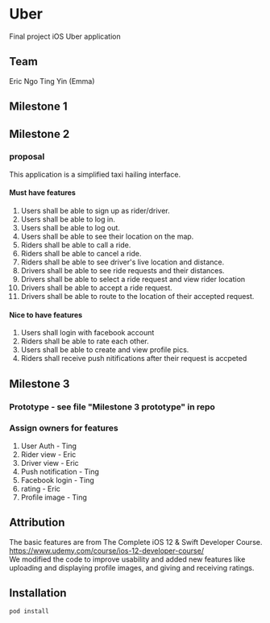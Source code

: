 # Uber
Final project iOS Uber application

## Team
Eric Ngo
Ting Yin (Emma) 

## Milestone 1

## Milestone 2
### proposal
This application is a simplified taxi hailing interface.

#### Must have features
1. Users shall be able to sign up as rider/driver.
2. Users shall be able to log in.
3. Users shall be able to log out.
4. Users shall be able to see their location on the map.
5. Riders shall be able to call a ride.
6. Riders shall be able to cancel a ride.
7. Riders shall be able to see driver's live location and distance.
8. Drivers shall be able to see ride requests and their distances.
9. Drivers shall be able to select a ride request and view rider location
10. Drivers shall be able to accept a ride request.
11. Drivers shall be able to route to the location of their accepted request.


#### Nice to have features
1. Users shall login with facebook account
2. Riders shall be able to rate each other.
3. Users shall be able to create and view profile pics.
4. Riders shall receive push nitifications after their request is accpeted

## Milestone 3
### Prototype - see file "Milestone 3 prototype" in repo
### Assign owners for features
1. User Auth - Ting
2. Rider view - Eric
3. Driver view - Eric
4. Push notification - Ting
5. Facebook login - Ting
6. rating - Eric
7. Profile image - Ting

## Attribution
The basic features are from The Complete iOS 12 & Swift Developer Course. https://www.udemy.com/course/ios-12-developer-course/ <br />
We modified the code to improve usability and added new features like uploading and displaying profile images, and giving and receiving ratings.


## Installation

```bash
pod install
```

